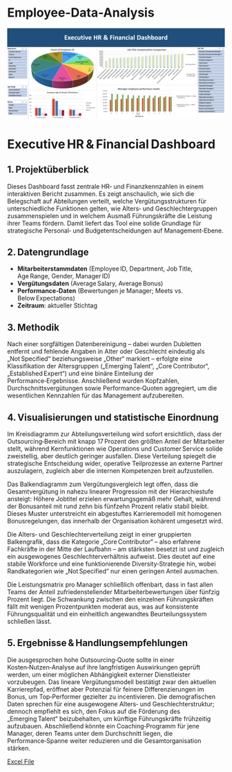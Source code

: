 # Employee-Data-Analysis


![Employee Data Dashboard](dashboard_image.png)

# Executive HR & Financial Dashboard

## 1. Projektüberblick  
Dieses Dashboard fasst zentrale HR‑ und Finanzkennzahlen in einem interaktiven Bericht zusammen. Es zeigt anschaulich, wie sich die Belegschaft auf Abteilungen verteilt, welche Vergütungsstrukturen für unterschiedliche Funktionen gelten, wie Alters‑ und Geschlechtergruppen zusammenspielen und in welchem Ausmaß Führungskräfte die Leistung ihrer Teams fördern. Damit liefert das Tool eine solide Grundlage für strategische Personal‑ und Budgetentscheidungen auf Management‑Ebene.

## 2. Datengrundlage  
- **Mitarbeiterstammdaten** (Employee ID, Department, Job Title, Age Range, Gender, Manager ID)  
- **Vergütungsdaten** (Average Salary, Average Bonus)  
- **Performance‑Daten** (Bewertungen je Manager; Meets vs. Below Expectations)  
- **Zeitraum**: aktueller Stichtag  

## 3. Methodik  
Nach einer sorgfältigen Datenbereinigung – dabei wurden Dubletten entfernt und fehlende Angaben in Alter oder Geschlecht eindeutig als „Not Specified“ beziehungsweise „Other“ markiert – erfolgte eine Klassifikation der Altersgruppen („Emerging Talent“, „Core Contributor“, „Established Expert“) und eine binäre Einteilung der Performance‑Ergebnisse. Anschließend wurden Kopfzahlen, Durchschnittsvergütungen sowie Performance‑Quoten aggregiert, um die wesentlichen Kennzahlen für das Management aufzubereiten.

## 4. Visualisierungen und statistische Einordnung  
Im Kreisdiagramm zur Abteilungsverteilung wird sofort ersichtlich, dass der Outsourcing‑Bereich mit knapp 17 Prozent den größten Anteil der Mitarbeiter stellt, während Kernfunktionen wie Operations und Customer Service solide zweistellig, aber deutlich geringer ausfallen. Diese Verteilung spiegelt die strategische Entscheidung wider, operative Teilprozesse an externe Partner auszulagern, zugleich aber die internen Kompetenzen breit aufzustellen.  

Das Balkendiagramm zum Vergütungsvergleich legt offen, dass die Gesamtvergütung in nahezu linearer Progression mit der Hierarchiestufe ansteigt: Höhere Jobtitel erzielen erwartungsgemäß mehr Gehalt, während der Bonusanteil mit rund zehn bis fünfzehn Prozent relativ stabil bleibt. Dieses Muster unterstreicht ein abgestuftes Karrieremodell mit homogenen Bonusregelungen, das innerhalb der Organisation kohärent umgesetzt wird.  

Die Alters‑ und Geschlechterverteilung zeigt in einer gruppierten Balkengrafik, dass die Kategorie „Core Contributor“ – also erfahrene Fachkräfte in der Mitte der Laufbahn – am stärksten besetzt ist und zugleich ein ausgewogenes Geschlechterverhältnis aufweist. Dies deutet auf eine stabile Workforce und eine funktionierende Diversity‑Strategie hin, wobei Randkategorien wie „Not Specified“ nur einen geringen Anteil ausmachen.

Die Leistungsmatrix pro Manager schließlich offenbart, dass in fast allen Teams der Anteil zufriedenstellender Mitarbeiterbewertungen über fünfzig Prozent liegt. Die Schwankung zwischen den einzelnen Führungskräften fällt mit wenigen Prozentpunkten moderat aus, was auf konsistente Führungsqualität und ein einheitlich angewandtes Beurteilungssystem schließen lässt.

## 5. Ergebnisse & Handlungsempfehlungen  
Die ausgesprochen hohe Outsourcing‑Quote sollte in einer Kosten‑Nutzen‑Analyse auf ihre langfristigen Auswirkungen geprüft werden, um einer möglichen Abhängigkeit externer Dienstleister vorzubeugen. Das lineare Vergütungsmodell bestätigt zwar den aktuellen Karrierepfad, eröffnet aber Potenzial für feinere Differenzierungen im Bonus, um Top‑Performer gezielter zu incentivieren. Die demografischen Daten sprechen für eine ausgewogene Alters‑ und Geschlechterstruktur; dennoch empfiehlt es sich, den Fokus auf die Förderung des „Emerging Talent“ beizubehalten, um künftige Führungskräfte frühzeitig aufzubauen. Abschließend könnte ein Coaching‑Programm für jene Manager, deren Teams unter dem Durchschnitt liegen, die Performance‑Spanne weiter reduzieren und die Gesamtorganisation stärken.




[Excel File](Employee-Data-Analysis.xlsx)
